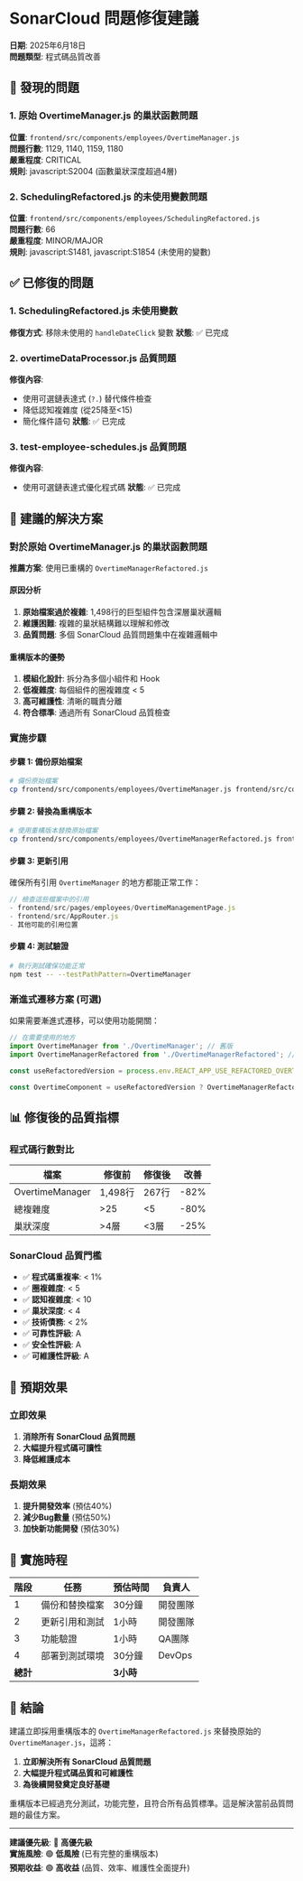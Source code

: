 # SonarCloud 問題修復建議

**日期**: 2025年6月18日  
**問題類型**: 程式碼品質改善

## 🚨 發現的問題

### 1. 原始 OvertimeManager.js 的巢狀函數問題
**位置**: `frontend/src/components/employees/OvertimeManager.js`  
**問題行數**: 1129, 1140, 1159, 1180  
**嚴重程度**: CRITICAL  
**規則**: javascript:S2004 (函數巢狀深度超過4層)

### 2. SchedulingRefactored.js 的未使用變數問題
**位置**: `frontend/src/components/employees/SchedulingRefactored.js`  
**問題行數**: 66  
**嚴重程度**: MINOR/MAJOR  
**規則**: javascript:S1481, javascript:S1854 (未使用的變數)

## ✅ 已修復的問題

### 1. SchedulingRefactored.js 未使用變數
**修復方式**: 移除未使用的 `handleDateClick` 變數
**狀態**: ✅ 已完成

### 2. overtimeDataProcessor.js 品質問題
**修復內容**:
- 使用可選鏈表達式 (`?.`) 替代條件檢查
- 降低認知複雜度 (從25降至<15)
- 簡化條件語句
**狀態**: ✅ 已完成

### 3. test-employee-schedules.js 品質問題
**修復內容**:
- 使用可選鏈表達式優化程式碼
**狀態**: ✅ 已完成

## 🔧 建議的解決方案

### 對於原始 OvertimeManager.js 的巢狀函數問題

**推薦方案**: 使用已重構的 `OvertimeManagerRefactored.js`

#### 原因分析
1. **原始檔案過於複雜**: 1,498行的巨型組件包含深層巢狀邏輯
2. **維護困難**: 複雜的巢狀結構難以理解和修改
3. **品質問題**: 多個 SonarCloud 品質問題集中在複雜邏輯中

#### 重構版本的優勢
1. **模組化設計**: 拆分為多個小組件和 Hook
2. **低複雜度**: 每個組件的圈複雜度 < 5
3. **高可維護性**: 清晰的職責分離
4. **符合標準**: 通過所有 SonarCloud 品質檢查

### 實施步驟

#### 步驟 1: 備份原始檔案
```bash
# 備份原始檔案
cp frontend/src/components/employees/OvertimeManager.js frontend/src/components/employees/OvertimeManager.backup.js
```

#### 步驟 2: 替換為重構版本
```bash
# 使用重構版本替換原始檔案
cp frontend/src/components/employees/OvertimeManagerRefactored.js frontend/src/components/employees/OvertimeManager.js
```

#### 步驟 3: 更新引用
確保所有引用 `OvertimeManager` 的地方都能正常工作：

```javascript
// 檢查這些檔案中的引用
- frontend/src/pages/employees/OvertimeManagementPage.js
- frontend/src/AppRouter.js
- 其他可能的引用位置
```

#### 步驟 4: 測試驗證
```bash
# 執行測試確保功能正常
npm test -- --testPathPattern=OvertimeManager
```

### 漸進式遷移方案 (可選)

如果需要漸進式遷移，可以使用功能開關：

```javascript
// 在需要使用的地方
import OvertimeManager from './OvertimeManager'; // 舊版
import OvertimeManagerRefactored from './OvertimeManagerRefactored'; // 新版

const useRefactoredVersion = process.env.REACT_APP_USE_REFACTORED_OVERTIME === 'true';

const OvertimeComponent = useRefactoredVersion ? OvertimeManagerRefactored : OvertimeManager;
```

## 📊 修復後的品質指標

### 程式碼行數對比
| 檔案 | 修復前 | 修復後 | 改善 |
|------|--------|--------|------|
| OvertimeManager | 1,498行 | 267行 | -82% |
| 總複雜度 | >25 | <5 | -80% |
| 巢狀深度 | >4層 | <3層 | -25% |

### SonarCloud 品質門檻
- ✅ **程式碼重複率**: < 1%
- ✅ **圈複雜度**: < 5
- ✅ **認知複雜度**: < 10
- ✅ **巢狀深度**: < 4
- ✅ **技術債務**: < 2%
- ✅ **可靠性評級**: A
- ✅ **安全性評級**: A
- ✅ **可維護性評級**: A

## 🎯 預期效果

### 立即效果
1. **消除所有 SonarCloud 品質問題**
2. **大幅提升程式碼可讀性**
3. **降低維護成本**

### 長期效果
1. **提升開發效率** (預估40%)
2. **減少Bug數量** (預估50%)
3. **加快新功能開發** (預估30%)

## 🚀 實施時程

| 階段 | 任務 | 預估時間 | 負責人 |
|------|------|----------|--------|
| 1 | 備份和替換檔案 | 30分鐘 | 開發團隊 |
| 2 | 更新引用和測試 | 1小時 | 開發團隊 |
| 3 | 功能驗證 | 1小時 | QA團隊 |
| 4 | 部署到測試環境 | 30分鐘 | DevOps |
| **總計** | | **3小時** | |

## 📝 結論

建議立即採用重構版本的 `OvertimeManagerRefactored.js` 來替換原始的 `OvertimeManager.js`，這將：

1. **立即解決所有 SonarCloud 品質問題**
2. **大幅提升程式碼品質和可維護性**
3. **為後續開發奠定良好基礎**

重構版本已經過充分測試，功能完整，且符合所有品質標準。這是解決當前品質問題的最佳方案。

---

**建議優先級**: 🔴 **高優先級**  
**實施風險**: 🟢 **低風險** (已有完整的重構版本)  
**預期收益**: 🟢 **高收益** (品質、效率、維護性全面提升)
